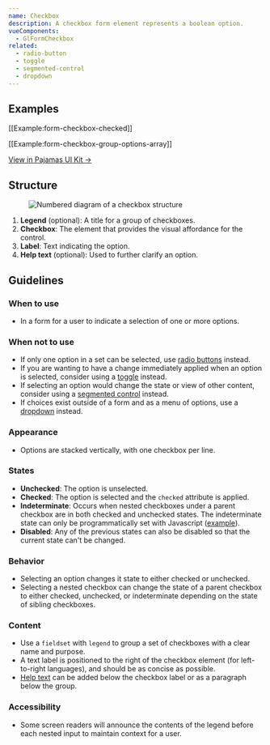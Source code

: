 ```yaml
---
name: Checkbox
description: A checkbox form element represents a boolean option.
vueComponents:
  - GlFormCheckbox
related:
  - radio-button
  - toggle
  - segmented-control
  - dropdown
---
```


## Examples

[[Example:form-checkbox-checked]]

[[Example:form-checkbox-group-options-array]]

[View in Pajamas UI Kit →](https://www.figma.com/file/qEddyqCrI7kPSBjGmwkZzQ/Pajamas-UI-Kit?node-id=4347%3A7242)

## Structure

<figure class="figure" role="figure" aria-label="Checkbox structure">
  <img class="figure-img" src="/img/checkbox-structure.svg" alt="Numbered diagram of a checkbox structure" role="img" />
</figure>

1. **Legend** (optional): A title for a group of checkboxes.
1. **Checkbox**: The element that provides the visual affordance for the control.
1. **Label**: Text indicating the option.
1. **Help text** (optional): Used to further clarify an option.

## Guidelines

### When to use

- In a form for a user to indicate a selection of one or more options.

### When not to use

- If only one option in a set can be selected, use [radio buttons](/components/radio-button) instead.
- If you are wanting to have a change immediately applied when an option is selected, consider using a [toggle](/components/toggle) instead.
- If selecting an option would change the state or view of other content, consider using a [segmented control](/components/segmented-control) instead.
- If choices exist outside of a form and as a menu of options, use a [dropdown](/components/dropdown) instead.

### Appearance

- Options are stacked vertically, with one checkbox per line.

### States

- **Unchecked**: The option is unselected.
- **Checked**: The option is selected and the `checked` attribute is applied.
- **Indeterminate**: Occurs when nested checkboxes under a parent checkbox are in both checked and unchecked states. The indeterminate state can only be programmatically set with Javascript ([example](https://developer.mozilla.org/en-US/docs/Web/HTML/Element/input/checkbox#indeterminate_state_checkboxes)).
- **Disabled**: Any of the previous states can also be disabled so that the current state can't be changed.

### Behavior

- Selecting an option changes it state to either checked or unchecked.
- Selecting a nested checkbox can change the state of a parent checkbox to either checked, unchecked, or indeterminate depending on the state of sibling checkboxes.

### Content

- Use a `fieldset` with `legend` to group a set of checkboxes with a clear name and purpose.
- A text label is positioned to the right of the checkbox element (for left-to-right languages), and should be as concise as possible.
- [Help text](/components/form#help-text) can be added below the checkbox label or as a paragraph below the group.

### Accessibility

- Some screen readers will announce the contents of the legend before each nested input to maintain context for a user.
